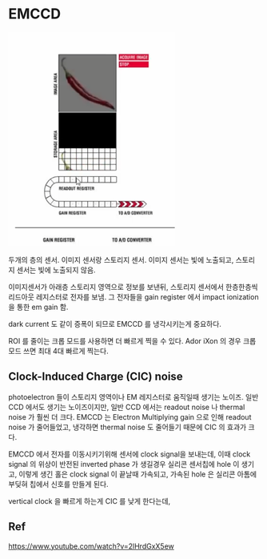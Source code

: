 
# EMCCD

![](./img/EMCCD1.png)

두개의 층의 센서. 이미지 센서랑 스토리지 센서. 이미지 센서는 빛에 노출되고, 스토리지 센서는 빛에 노출되지 않음.

이미지센서가 아래층 스토리지 영역으로 정보를 보낸뒤, 스토리지 센서에서 한층한층씩 리드아웃 레지스터로 전자를 보냄. 그 전자들을 gain register 에서 impact ionization 을 통한 em gain 함.

dark current 도 같이 증폭이 되므로 EMCCD 를 냉각시키는게 중요하다.

ROI 를 줄이는 크롭 모드를 사용하면 더 빠르게 찍을 수 있다. Ador iXon 의 경우 크롭모드 쓰면 최대 4대 빠르게 찍는다.

## Clock-Induced Charge (CIC) noise

photoelectron 들이 스토리지 영역이나 EM 레지스터로 움직일때 생기는 노이즈. 일반 CCD 에서도 생기는 노이즈이지만, 일반 CCD 에서는 readout noise 나 thermal noise 가 훨씬 더 크다. EMCCD 는 Electron Multiplying gain 으로 인해 readout noise 가 줄어들었고, 냉각하면 thermal noise 도 줄어들기 때문에 CIC 의 효과가 크다.

EMCCD 에서 전자를 이동시키기위해 센서에 clock signal을 보내는데, 이때 clock signal 의 위상이 반전된 inverted phase 가 생길경우 실리콘 센서칩에 hole 이 생기고, 이렇게 생긴 홀은 clock signal 이 끝날때 가속되고, 가속된 hole 은 실리콘 아톰에 부딪혀 칩에서 신호를 만들게 된다.

vertical clock 을 빠르게 하는게 CIC 를 낮게 한다는데, 

## Ref

https://www.youtube.com/watch?v=2lHrdGxX5ew